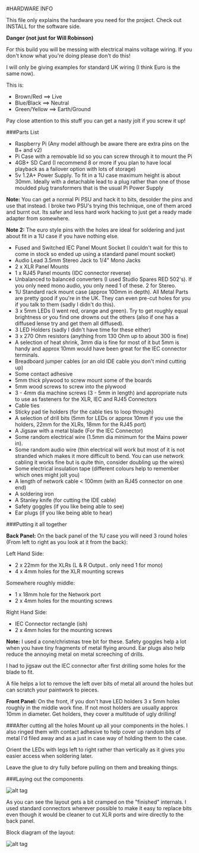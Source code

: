 #HARDWARE INFO

This file only explains the hardware you need for the project.  Check out 
INSTALL for the software side.

**Danger (not just for Will Robinson)**

For this build you will be messing with electrical mains voltage wiring.  If you
don't know what you're doing please don't do this!

I will only be giving examples for standard UK wiring (I think Euro is the same
now).

This is: 
* Brown/Red ==> Live
* Blue/Black ==> Neutral
* Green/Yellow ==> Earth/Ground

Pay close attention to this stuff you can get a nasty jolt if you screw it up!

###Parts List
* Raspberry Pi (Any model although be aware there are extra pins on the B+ 
  and v2)
* Pi Case with a removable lid so you can screw through it to mount the Pi
* 4GB+ SD Card (I recommend 8 or more if you plan to have local playback as a 
  failover option with lots of storage)
* 5v 1.2A+ Power Supply.  To fit in a 1U case maximum height is about 30mm.
  Ideally with a detachable lead to a plug rather than one of those moulded plug
  transformers that is the usual Pi Power Supply

**Note:** You can get a normal Pi PSU and hack it to bits, desolder the pins and 
use that instead.  I broke two PSU's trying this technique, one of them arced 
and burnt out.  Its safer and less hard work hacking to just get a ready made 
adapter from somewhere.

**Note 2:** The euro style pins with the holes are ideal for soldering and just
about fit in a 1U case if you have nothing else.

* Fused and Switched IEC Panel Mount Socket (I couldn't wait for this to come
  in stock so ended up using a standard panel mount socket)
* Audio Lead 3.5mm Stereo Jack to 1/4" Mono Jacks
* 2 x XLR Panel Mounts
* 1 x RJ45 Panel mounts (IDC connector reverse)
* Unbalanced to balanced converters (I used Studio Spares RED 502's).  If you 
  only need mono audio, you only need 1 of these.  2 for Stereo.
* 1U Standard rack mount case (approx 100mm in depth).  All Metal Parts are 
  pretty good if you're in the UK.  They can even pre-cut holes for you if you
  talk to them (sadly I didn't do this).
* 3 x 5mm LEDs (I went red, orange and green).  Try to get roughly equal 
  brightness or you find one drowns out the others (also if one has a diffused
  lense try and get them all diffused).
* 3 LED Holders (sadly I didn't have time for these either)
* 3 x 270 Ohm resistors (anything from 130 Ohm up to about 300 is fine)
* A selection of heat shrink, 3mm dia is fine for most of it but 5mm is handy
  and approx 10mm would have been great for the IEC connector terminals.
* Breadboard jumper cables (or an old IDE cable you don't mind cutting up)
* Some contact adhesive
* 5mm thick plywood to screw mount some of the boards
* 5mm wood screws to screw into the plywood
* 3 - 4mm dia machine screws (3 - 5mm in length) and appropriate nuts to use
  as fasteners for the XLR, IEC and RJ45 Connectors
* Cable ties
* Sticky pad tie holders (for the cable ties to loop through)
* A selection of drill bits (5mm for LEDs or approx 10mm if you use the holders,
  22mm for the XLRs, 18mm for the RJ45 port)
* A Jigsaw with a metal blade (For the IEC Connector)
* Some random electrical wire (1.5mm dia minimum for the Mains power in).
* Some random audio wire (thin electrical will work but most of it is not
  stranded which makes it more difficult to bend.  You can use network cabling
  it works fine but is quite thin, consider doubling up the wires)
* Some electrical insulation tape (different colours help to remember which ones
  might jolt you)
* A length of network cable < 100mm (with an RJ45 connector on one end)
* A soldering iron
* A Stanley knife (for cutting the IDE cable)
* Safety goggles (if you like being able to see)
* Ear plugs (if you like being able to hear)


###Putting it all together

**Back Panel:**
On the back panel of the 1U case you will need 3 round holes (From left to right
as you look at it from the back):

Left Hand Side:
* 2 x 22mm for the XLRs (L & R Output.. only need 1 for mono)
* 4 x 4mm holes for the XLR mounting screws

Somewhere roughly middle:
* 1 x 18mm hole for the Network port
* 2 x 4mm holes for the mounting screws

Right Hand Side:
* IEC Connector rectangle (ish)
* 2 x 4mm holes for the mounting screws

**Note:** I used a cone/christmas tree bit for these.  Safety goggles help a lot
when you have tiny fragments of metal flying around.  Ear plugs also help reduce
the annoying metal on metal screeching of drills.

I had to jigsaw out the IEC connector after first drilling some holes for the 
blade to fit.

A file helps a lot to remove the left over bits of metal all around the holes 
but can scratch your paintwork to pieces.

**Front Panel:**
On the front, if you don't have LED holders 3 x 5mm holes roughly in the middle
work fine.  If not most holders are usually approx 10mm in diameter.  Get
holders, they cover a multitude of ugly drilling!

###After cutting all the holes
Mount up all your components in the holes.  I also ringed them with contact
adhesive to help cover up random bits of metal I'd filed away and as a just in
case way of holding them to the case.

Orient the LEDs with legs left to right rather than vertically as it gives you
easier access when soldering later.

Leave the glue to dry fully before pulling on them and breaking things.

###Laying out the components

![alt tag](https://raw.github.com/waynemerricks/picodec/master/images/IMG_20150605_110715.jpg)

As you can see the layout gets a bit cramped on the "finished" internals.  I 
used standard connectors wherever possible to make it easy to replace bits even
though it would be cleaner to cut XLR ports and wire directly to the back panel.

Block diagram of the layout:

![alt tag](https://raw.github.com/waynemerricks/picodec/master/images/Parts_Layout.png)
